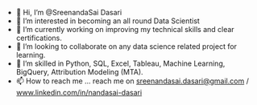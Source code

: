 - 👋 Hi, I’m @SreenandaSai Dasari
- 👀 I’m interested in becoming an all round Data Scientist
- 🌱 I’m currently working on improving my technical skills and clear certifications.
- 💞️ I’m looking to collaborate on any data science related project for learning.
- 💞️ I’m skilled in Python, SQL, Excel, Tableau, Machine Learning, BigQuery, Attribution Modeling (MTA).
- 📫 How to reach me ... reach me on sreenandasai.dasari@gmail.com / www.linkedin.com/in/nandasai-dasari



<!---
SreenandaSai-Dasari/SreenandaSai-Dasari is a ✨ special ✨ repository because its `README.md` (this file) appears on your GitHub profile.
You can click the Preview link to take a look at your changes.
--->
